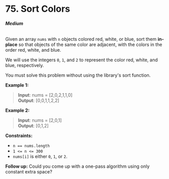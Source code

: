 # 75. Sort Colors
###### **Medium**

Given an array `nums` with `n` objects colored red, white, or blue, sort them **in-place** so that objects of the same color are adjacent, with the colors in the order red, white, and blue.

We will use the integers `0`, `1`, and `2` to represent the color red, white, and blue, respectively.

You must solve this problem without using the library's sort function.
 

**Example 1:**

> **Input**: nums = [2,0,2,1,1,0]  
**Output**: [0,0,1,1,2,2]  

**Example 2:**

> **Input**: nums = [2,0,1]  
**Output**: [0,1,2]  
 

**Constraints:**

- `n == nums.length`
- `1 <= n <= 300`
- `nums[i]` is either `0`, `1`, or `2`.

**Follow up:** Could you come up with a one-pass algorithm using only constant extra space?
